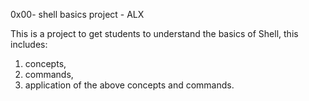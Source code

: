 0x00- shell basics project - ALX

This is a project to get students to understand the basics of Shell, this includes:
1. concepts,
2. commands,
3. application of the above concepts and commands.

